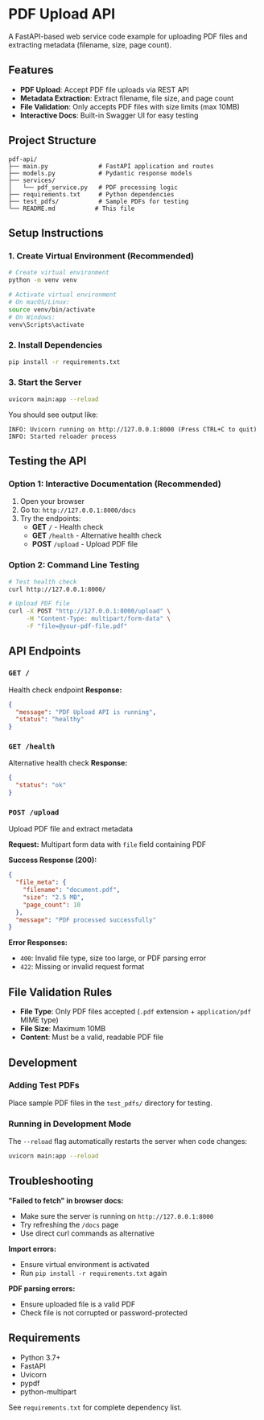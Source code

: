 # PDF Upload API

A FastAPI-based web service code example for uploading PDF files and extracting metadata (filename, size, page count).

## Features

- **PDF Upload**: Accept PDF file uploads via REST API
- **Metadata Extraction**: Extract filename, file size, and page count
- **File Validation**: Only accepts PDF files with size limits (max 10MB)
- **Interactive Docs**: Built-in Swagger UI for easy testing

## Project Structure

```
pdf-api/
├── main.py              # FastAPI application and routes
├── models.py            # Pydantic response models
├── services/
│   └── pdf_service.py   # PDF processing logic
├── requirements.txt     # Python dependencies
├── test_pdfs/           # Sample PDFs for testing
└── README.md           # This file
```

## Setup Instructions

### 1. Create Virtual Environment (Recommended)
```bash
# Create virtual environment
python -m venv venv

# Activate virtual environment
# On macOS/Linux:
source venv/bin/activate
# On Windows:
venv\Scripts\activate
```

### 2. Install Dependencies
```bash
pip install -r requirements.txt
```

### 3. Start the Server
```bash
uvicorn main:app --reload
```

You should see output like:
```
INFO: Uvicorn running on http://127.0.0.1:8000 (Press CTRL+C to quit)
INFO: Started reloader process
```

## Testing the API

### Option 1: Interactive Documentation (Recommended)
1. Open your browser
2. Go to: `http://127.0.0.1:8000/docs`
3. Try the endpoints:
   - **GET** `/` - Health check
   - **GET** `/health` - Alternative health check  
   - **POST** `/upload` - Upload PDF file

### Option 2: Command Line Testing
```bash
# Test health check
curl http://127.0.0.1:8000/

# Upload PDF file
curl -X POST "http://127.0.0.1:8000/upload" \
     -H "Content-Type: multipart/form-data" \
     -F "file=@your-pdf-file.pdf"
```

## API Endpoints

### `GET /`
Health check endpoint
**Response:**
```json
{
  "message": "PDF Upload API is running",
  "status": "healthy"
}
```

### `GET /health`  
Alternative health check
**Response:**
```json
{
  "status": "ok"
}
```

### `POST /upload`
Upload PDF file and extract metadata

**Request:** Multipart form data with `file` field containing PDF

**Success Response (200):**
```json
{
  "file_meta": {
    "filename": "document.pdf",
    "size": "2.5 MB",
    "page_count": 10
  },
  "message": "PDF processed successfully"
}
```

**Error Responses:**
- `400`: Invalid file type, size too large, or PDF parsing error
- `422`: Missing or invalid request format

## File Validation Rules

- **File Type**: Only PDF files accepted (`.pdf` extension + `application/pdf` MIME type)
- **File Size**: Maximum 10MB
- **Content**: Must be a valid, readable PDF file

## Development

### Adding Test PDFs
Place sample PDF files in the `test_pdfs/` directory for testing.

### Running in Development Mode
The `--reload` flag automatically restarts the server when code changes:
```bash
uvicorn main:app --reload
```

## Troubleshooting

**"Failed to fetch" in browser docs:**
- Make sure the server is running on `http://127.0.0.1:8000`
- Try refreshing the `/docs` page
- Use direct curl commands as alternative

**Import errors:**
- Ensure virtual environment is activated
- Run `pip install -r requirements.txt` again

**PDF parsing errors:**
- Ensure uploaded file is a valid PDF
- Check file is not corrupted or password-protected

## Requirements

- Python 3.7+
- FastAPI
- Uvicorn
- pypdf
- python-multipart

See `requirements.txt` for complete dependency list.
